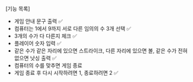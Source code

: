  [기능 목록]
 - 게임 안내 문구 출력 :white_check_mark:
 - 컴퓨터는 1에서 9까지 서로 다른 임의의 수 3개 선택 :white_check_mark:
 - 3개의 수가 다 다른지 체크 :white_check_mark:
 - 플레이어 숫자 입력 :white_check_mark:
 - 같은 수가 같은 자리에 있으면 스트라이크, 다른 자리에 있으면 볼, 같은 수가 전혀 없으면 낫싱 출력 :white_check_mark:
 - 컴퓨터의 수를 맞추면 게임 종료
 - 게임 종료 후 다시 시작하려면 1, 종료하려면 2 :white_check_mark: